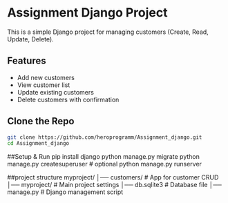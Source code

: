 # Assignment Django Project

This is a simple Django project for managing customers (Create, Read, Update, Delete).

## Features
- Add new customers  
- View customer list  
- Update existing customers  
- Delete customers with confirmation  

## Clone the Repo
```bash
git clone https://github.com/heroprogramm/Assignment_django.git
cd Assignment_django

````
<div>##Setup & Run
pip install django
python manage.py migrate
python manage.py createsuperuser   # optional
python manage.py runserver
</div>


##project structure
myproject/
│── customers/          # App for customer CRUD
│── myproject/          # Main project settings
│── db.sqlite3          # Database file
│── manage.py           # Django management script



